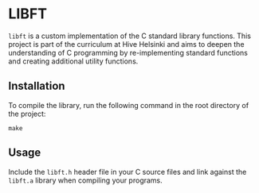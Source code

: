 # LIBFT

`libft` is a custom implementation of the C standard library functions. This project is part of the curriculum at Hive Helsinki and aims to deepen the understanding of C programming by re-implementing standard functions and creating additional utility functions.

## Installation
To compile the library, run the following command in the root directory of the project:

```
make
```
## Usage
Include the `libft.h` header file in your C source files and link against the `libft.a` library when compiling your programs.
